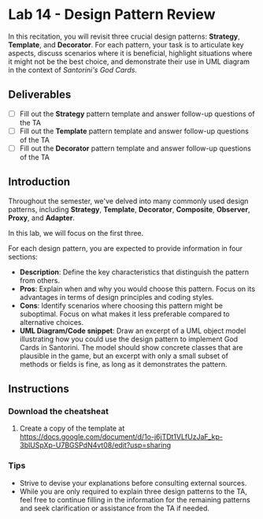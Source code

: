 # Lab 14 - Design Pattern Review

In this recitation, you will revisit three crucial design patterns: **Strategy**, **Template**, and **Decorator**. For each pattern, your task is to articulate key aspects, discuss scenarios where it is beneficial, highlight situations where it might not be the best choice, and demonstrate their use in UML diagram in the context of *Santorini's God Cards*.


## Deliverables
- [ ] Fill out the **Strategy** pattern template and answer follow-up questions of the TA
- [ ] Fill out the **Template** pattern template and answer follow-up questions of the TA
- [ ] Fill out the **Decorator** pattern template and answer follow-up questions of the TA

## Introduction
Throughout the semester, we've delved into many commonly used design patterns, including **Strategy**, **Template**, **Decorator**, **Composite**, **Observer**, **Proxy**, and **Adapter**.

In this lab, we will focus on the first three.

For each design pattern, you are expected to provide information in four sections:

- **Description**: Define the key characteristics that distinguish the pattern from others.
- **Pros**: Explain when and why you would choose this pattern. Focus on its advantages in terms of design principles and coding styles.
- **Cons**: Identify scenarios where choosing this pattern might be suboptimal. Focus on what makes it less preferable compared to alternative choices.
- **UML Diagram/Code snippet**: Draw an excerpt of a UML object model illustrating how you could use the design pattern to implement God Cards in Santorini. The model should show concrete classes that are plausible in the game, but an excerpt with only a small subset of methods or fields is fine, as long as it demonstrates the pattern. 


## Instructions

### Download the cheatsheat

1. Create a copy of the template at https://docs.google.com/document/d/1o-j6jTDt1VLfUzJaF_kp-3blUSpXp-U7BGSPdN4vt08/edit?usp=sharing

### Tips

- Strive to devise your explanations before consulting external sources.
- While you are only required to explain three design patterns to the TA, feel free to continue filling in the information for the remaining patterns and seek clarification or assistance from the TA if needed.
